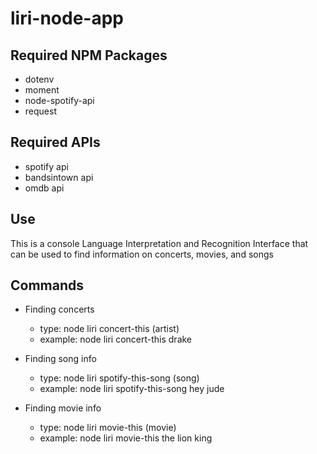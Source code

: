 # liri-node-app

## Required NPM Packages

* dotenv
* moment
* node-spotify-api
* request

## Required APIs 

* spotify api
* bandsintown api
* omdb api

## Use

This is a console Language Interpretation and Recognition Interface that can be used to find information on concerts, movies, and songs

## Commands

* Finding concerts
    * type: node liri concert-this (artist)
    * example: node liri concert-this drake

* Finding song info
    * type: node liri spotify-this-song (song)
    * example: node liri spotify-this-song hey jude

* Finding movie info
    * type: node liri movie-this (movie)
    * example: node liri movie-this the lion king